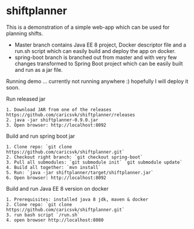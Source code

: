 # shiftplanner
This is a demonstration of a simple web-app which can be used for planning shifts. 

* Master branch contains Java EE 8 project, Docker descriptor file and a run.sh script which can easily build and deploy the app on docker. 
* spring-boot branch is branched out from master and with very few changes transformed to Spring Boot project which can be easily built and run as a jar file.

Running demo ... currently not running anywhere :) hopefully I will deploy it soon.

Run released jar

	1. Download JAR from one of the releases https://github.com/caricsvk/shiftplanner/releases
	2. java -jar shiftplanner-0.9.0.jar
	3. Open browser: http://localhost:8092

Build and run spring boot jar

	1. Clone repo: `git clone https://github.com/caricsvk/shiftplanner.git`
	2. Checkout right branch: `git checkout spring-boot`
	3. Pull all submodules: `git submodule init` `git submodule update`
	4. Build all together: `mvn install`
	5. Run: `java -jar shiftplanner/target/shiftplanner.jar`
	6. Open browser: http://localhost:8092

Build and run Java EE 8 version on docker

	1. Prerequisites: installed java 8 jdk, maven & docker 
	2. Clone repo: `git clone https://github.com/caricsvk/shiftplanner.git`
	3. run bash script `/run.sh`
	4. open browser http://localhost:8080
